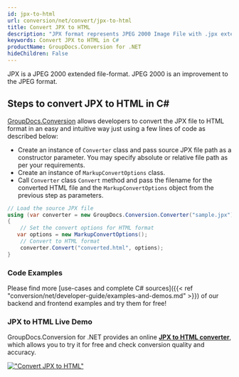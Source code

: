 ```yaml
---
id: jpx-to-html
url: conversion/net/convert/jpx-to-html
title: Convert JPX to HTML
description: "JPX format represents JPEG 2000 Image File with .jpx extension. Learn how to convert JPX to HTML file programmatically in C# language using GroupDocs.Conversion for .NET library."
keywords: Convert JPX to HTML in C#
productName: GroupDocs.Conversion for .NET
hideChildren: False
---
```


JPX is a JPEG 2000 extended file-format. JPEG 2000 is an improvement to the JPEG format.

## Steps to convert JPX to HTML in C#

[GroupDocs.Conversion](https://products.groupdocs.com/conversion/net) allows developers to convert the JPX file to HTML format in an easy and intuitive way just using a few lines of code as described below:

* Create an instance of `Converter` class and pass source JPX file path as a constructor parameter. You may specify absolute or relative file path as per your requirements. 
* Create an instance of `MarkupConvertOptions` class.
* Call `Converter` class `Convert` method and pass the filename for the converted HTML file and the `MarkupConvertOptions` object from the previous step as parameters.

```csharp
// Load the source JPX file
using (var converter = new GroupDocs.Conversion.Converter("sample.jpx"))
{
    // Set the convert options for HTML format
   var options = new MarkupConvertOptions();
    // Convert to HTML format
    converter.Convert("converted.html", options);
}
```

### Code Examples

Please find more [use-cases and complete C# sources]({{< ref "conversion/net/developer-guide/examples-and-demos.md" >}}) of our backend and frontend examples and try them for free!

### JPX to HTML Live Demo

GroupDocs.Conversion for .NET provides an online [**JPX to HTML converter**](https://products.groupdocs.app/conversion/jpx-to-html), which allows you to try it for free and check conversion quality and accuracy.

[!["Convert JPX to HTML"](conversion/net/images/convert-to-html/convert-jpx-to-html.png)](https://products.groupdocs.app/conversion/jpx-to-html)